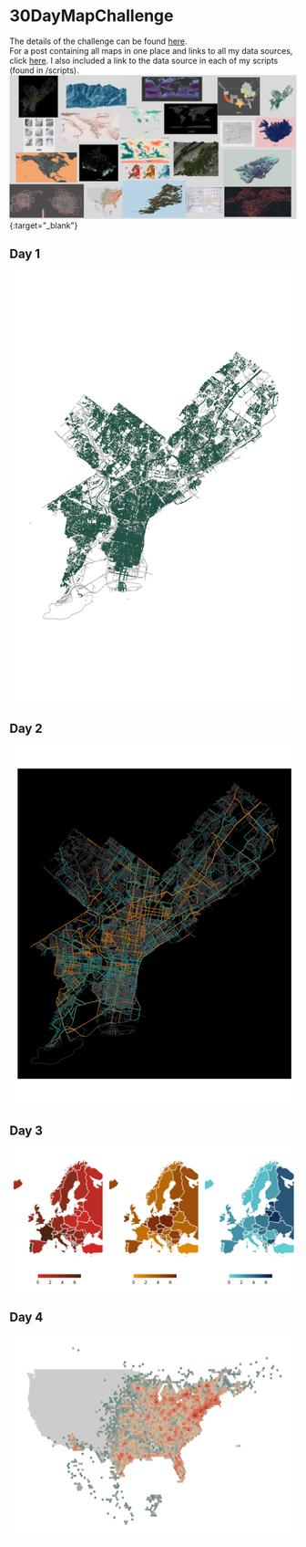 # 30DayMapChallenge
The details of the challenge can be found [here](https://github.com/tjukanovt/30DayMapChallenge). <br>
For a post containing all maps in one place and links to all my data sources, click [here](https://ivabrunec.github.io/30daymap). I also included a link to the data source in each of my scripts (found in /scripts). <br>
![alt text](https://github.com/ivabrunec/30daymapchallenge/blob/main/maps/allmaps.png?raw=true){:target="_blank"}

## Day 1
![alt text](https://github.com/ivabrunec/30daymapchallenge/blob/main/maps/day1_phl_trees.png?raw=true)

## Day 2
![alt text](https://github.com/ivabrunec/30daymapchallenge/blob/main/maps/day2_phl_bike_network.png?raw=true)

## Day 3
![alt text](https://github.com/ivabrunec/30daymapchallenge/blob/main/maps/day3_europe.png?raw=true)

## Day 4
![alt text](https://github.com/ivabrunec/30daymapchallenge/blob/main/maps/day4_cardinals.png?raw=true)
